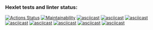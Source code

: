 ### Hexlet tests and linter status:
[![Actions Status](https://github.com/switch-port/php-project-45/workflows/hexlet-check/badge.svg)](https://github.com/switch-port/php-project-45/actions)
[![Maintainability](https://api.codeclimate.com/v1/badges/30f30d334809cfa600bf/maintainability)](https://codeclimate.com/github/switch-port/php-project-45/maintainability)
[![asciicast](https://asciinema.org/a/TXwAjNAPSBraZbnYzWfVSQxDJ.svg)](https://asciinema.org/a/TXwAjNAPSBraZbnYzWfVSQxDJ)
[![asciicast](https://asciinema.org/a/CFpGpFs4h5sMgSSSlY1HIX6YX.svg)](https://asciinema.org/a/CFpGpFs4h5sMgSSSlY1HIX6YX)
[![asciicast](https://asciinema.org/a/6Ke5GIiTGxqoNyf99AjHVv1ON.svg)](https://asciinema.org/a/6Ke5GIiTGxqoNyf99AjHVv1ON)
[![asciicast](https://asciinema.org/a/oKPMScoIgg5smsEZov9jcqMDk.svg)](https://asciinema.org/a/oKPMScoIgg5smsEZov9jcqMDk)
[![asciicast](https://asciinema.org/a/hG5m9u9Y1nxPpny1fzDQDQ6QM.svg)](https://asciinema.org/a/hG5m9u9Y1nxPpny1fzDQDQ6QM)
[![asciicast](https://asciinema.org/a/idCw9eBVjKPs7rvlqDhZGp0Et.svg)](https://asciinema.org/a/idCw9eBVjKPs7rvlqDhZGp0Et)
[![asciicast](https://asciinema.org/a/m9FT9fSi2HnW6Co1ixchJqxxM.svg)](https://asciinema.org/a/m9FT9fSi2HnW6Co1ixchJqxxM)
[![asciicast](https://asciinema.org/a/HZZGs8pDlwxQ68v1ZEUuubPZj.svg)](https://asciinema.org/a/HZZGs8pDlwxQ68v1ZEUuubPZj)